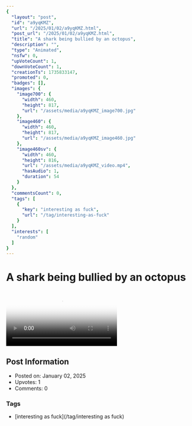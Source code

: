 ```yaml
---
{
  "layout": "post",
  "id": "a9yqKMZ",
  "url": "/2025/01/02/a9yqKMZ.html",
  "post_url": "/2025/01/02/a9yqKMZ.html",
  "title": "A shark being bullied by an octopus",
  "description": "",
  "type": "Animated",
  "nsfw": 0,
  "upVoteCount": 1,
  "downVoteCount": 1,
  "creationTs": 1735833147,
  "promoted": 0,
  "badges": [],
  "images": {
    "image700": {
      "width": 460,
      "height": 817,
      "url": "/assets/media/a9yqKMZ_image700.jpg"
    },
    "image460": {
      "width": 460,
      "height": 817,
      "url": "/assets/media/a9yqKMZ_image460.jpg"
    },
    "image460sv": {
      "width": 460,
      "height": 816,
      "url": "/assets/media/a9yqKMZ_video.mp4",
      "hasAudio": 1,
      "duration": 54
    }
  },
  "commentsCount": 0,
  "tags": [
    {
      "key": "interesting as fuck",
      "url": "/tag/interesting-as-fuck"
    }
  ],
  "interests": [
    "random"
  ]
}
---
```


# A shark being bullied by an octopus

<video controls playsinline loop poster="/assets/media/a9yqKMZ_image460.jpg">
  <source src="/assets/media/a9yqKMZ_video.mp4" type="video/mp4">
  Your browser does not support the video tag.
</video>

## Post Information

- Posted on: January 02, 2025
- Upvotes: 1
- Comments: 0

### Tags

- [interesting as fuck](/tag/interesting as fuck)
